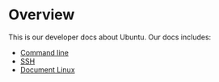 # Overview
This is our developer docs about Ubuntu. Our docs includes:

- [Command line](ubuntu/command.md)
- [SSH](ubuntu/ssh.md)
- [Document Linux](https://docs.google.com/document/d/1FgMqlHYDva5--sJuR1fc-wbidpvHMFKEvK4RHqD4px0/edit)
